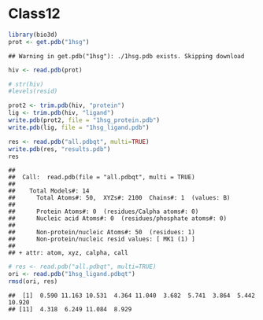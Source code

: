 Class12
================

``` r
library(bio3d)
prot <- get.pdb("1hsg")
```

    ## Warning in get.pdb("1hsg"): ./1hsg.pdb exists. Skipping download

``` r
hiv <- read.pdb(prot)
```

``` r
# str(hiv)
#levels(resid)
```

``` r
prot2 <- trim.pdb(hiv, "protein")
lig <- trim.pdb(hiv, "ligand")
write.pdb(prot2, file = "1hsg_protein.pdb")
write.pdb(lig, file = "1hsg_ligand.pdb")
```

``` r
res <- read.pdb("all.pdbqt", multi=TRUE)
write.pdb(res, "results.pdb")
res
```

    ## 
    ##  Call:  read.pdb(file = "all.pdbqt", multi = TRUE)
    ## 
    ##    Total Models#: 14
    ##      Total Atoms#: 50,  XYZs#: 2100  Chains#: 1  (values: B)
    ## 
    ##      Protein Atoms#: 0  (residues/Calpha atoms#: 0)
    ##      Nucleic acid Atoms#: 0  (residues/phosphate atoms#: 0)
    ## 
    ##      Non-protein/nucleic Atoms#: 50  (residues: 1)
    ##      Non-protein/nucleic resid values: [ MK1 (1) ]
    ## 
    ## + attr: atom, xyz, calpha, call

``` r
# res <- read.pdb("all.pdbqt", multi=TRUE)
ori <- read.pdb("1hsg_ligand.pdbqt")
rmsd(ori, res)
```

    ##  [1]  0.590 11.163 10.531  4.364 11.040  3.682  5.741  3.864  5.442 10.920
    ## [11]  4.318  6.249 11.084  8.929

